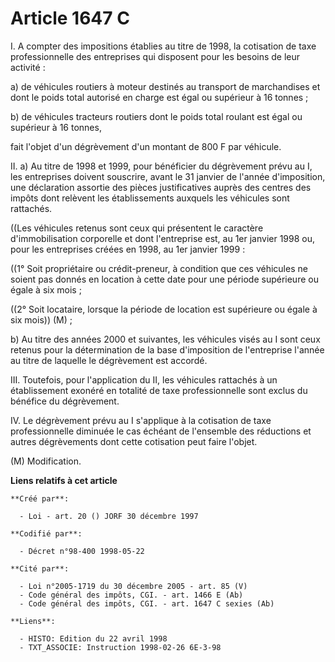 # Article 1647 C

I. A compter des impositions établies au titre de 1998, la cotisation de taxe professionnelle des entreprises qui disposent
pour les besoins de leur activité :

a) de véhicules routiers à moteur destinés au transport de marchandises et dont le poids total autorisé en charge est égal ou
supérieur à 16 tonnes ;

b) de véhicules tracteurs routiers dont le poids total roulant est égal ou supérieur à 16 tonnes,

fait l'objet d'un dégrèvement d'un montant de 800 F par véhicule.

II. a) Au titre de 1998 et 1999, pour bénéficier du dégrèvement prévu au I, les entreprises doivent souscrire, avant le 31
janvier de l'année d'imposition, une déclaration assortie des pièces justificatives auprès des centres des impôts dont
relèvent les établissements auxquels les véhicules sont rattachés.

((Les véhicules retenus sont ceux qui présentent le caractère d'immobilisation corporelle et dont l'entreprise est, au 1er
janvier 1998 ou, pour les entreprises créées en 1998, au 1er janvier 1999 :

((1° Soit propriétaire ou crédit-preneur, à condition que ces véhicules ne soient pas donnés en location à cette date pour
une période supérieure ou égale à six mois ;

((2° Soit locataire, lorsque la période de location est supérieure ou égale à six mois)) (M) ;

b) Au titre des années 2000 et suivantes, les véhicules visés au I sont ceux retenus pour la détermination de la base
d'imposition de l'entreprise l'année au titre de laquelle le dégrèvement est accordé.

III. Toutefois, pour l'application du II, les véhicules rattachés à un établissement exonéré en totalité de taxe
professionnelle sont exclus du bénéfice du dégrèvement.

IV. Le dégrèvement prévu au I s'applique à la cotisation de taxe professionnelle diminuée le cas échéant de l'ensemble des
réductions et autres dégrèvements dont cette cotisation peut faire l'objet.

(M) Modification.

**Liens relatifs à cet article**

	**Créé par**:

	  - Loi - art. 20 () JORF 30 décembre 1997

	**Codifié par**:

	  - Décret n°98-400 1998-05-22

	**Cité par**:

	  - Loi n°2005-1719 du 30 décembre 2005 - art. 85 (V)
	  - Code général des impôts, CGI. - art. 1466 E (Ab)
	  - Code général des impôts, CGI. - art. 1647 C sexies (Ab)

	**Liens**:

	  - HISTO: Edition du 22 avril 1998
	  - TXT_ASSOCIE: Instruction 1998-02-26 6E-3-98
